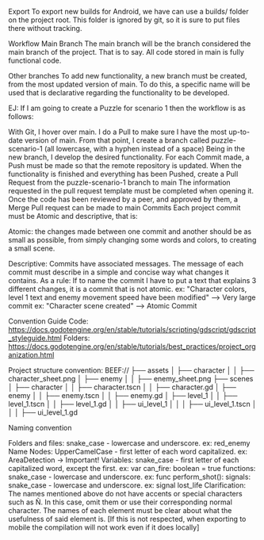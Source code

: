 Export
To export new builds for Android, we have can use a builds/ folder on the project root. This folder is ignored by git, so it is sure to put files there without tracking.

Workflow
Main Branch
The main branch will be the branch considered the main branch of the project. That is to say. All code stored in main is fully functional code.

Other branches
To add new functionality, a new branch must be created, from the most updated version of main. To do this, a specific name will be used that is declarative regarding the functionality to be developed.

EJ: If I am going to create a Puzzle for scenario 1 then the workflow is as follows:

With Git, I hover over main.
I do a Pull to make sure I have the most up-to-date version of main.
From that point, I create a branch called puzzle-scenario-1 (all lowercase, with a hyphen instead of a space)
Being in the new branch, I develop the desired functionality.
For each Commit made, a Push must be made so that the remote repository is updated.
When the functionality is finished and everything has been Pushed, create a Pull Request from the puzzle-scenario-1 branch to main
The information requested in the pull request template must be completed when opening it.
Once the code has been reviewed by a peer, and approved by them, a Merge Pull request can be made to main
Commits
Each project commit must be Atomic and descriptive, that is:

Atomic: the changes made between one commit and another should be as small as possible, from simply changing some words and colors, to creating a small scene.

Descriptive: Commits have associated messages. The message of each commit must describe in a simple and concise way what changes it contains. As a rule: If to name the commit I have to put a text that explains 3 different changes, it is a commit that is not atomic. ex: "Character colors, level 1 text and enemy movement speed have been modified" --> Very large commit ex: "Character scene created" --> Atomic Commit

Convention Guide
Code: https://docs.godotengine.org/en/stable/tutorials/scripting/gdscript/gdscript_styleguide.html Folders: https://docs.godotengine.org/en/stable/tutorials/best_practices/project_organization.html

Project structure convention:
BEEF://
├── assets
│ ├── character
│ │ ├── character_sheet.png
│ ├── enemy
│ │ ├── enemy_sheet.png
├── scenes
│ ├── character
│ │ ├── character.tscn
│ │ ├── character.gd
│ ├── enemy
│ │ ├── enemy.tscn
│ │ ├── enemy.gd
│ ├── level_1
│ │ ├── level_1.tscn
│ │ ├── level_1.gd
│ │ ├── ui_level_1
│ │ │ ├── ui_level_1.tscn
│ │ │ ├── ui_level_1.gd

Naming convention

Folders and files: snake_case - lowercase and underscore. ex: red_enemy
Name Nodes: UpperCamelCase - first letter of each word capitalized. ex: AreaDetection -> Important!
Variables: snake_case - first letter of each capitalized word, except the first. ex: var can_fire: boolean = true
functions: snake_case - lowercase and underscore. ex: func perform_shot():
signals: snake_case - lowercase and underscore. ex: signal lost_life
Clarification: The names mentioned above do not have accents or special characters such as Ñ. In this case, omit them or use their corresponding normal character. The names of each element must be clear about what the usefulness of said element is. [If this is not respected, when exporting to mobile the compilation will not work even if it does locally]

